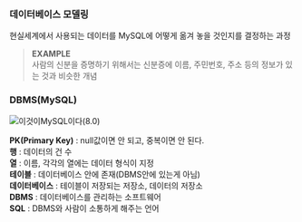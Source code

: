 ### 데이터베이스 모델링
현실세계에서 사용되는 데이터를 MySQL에 어떻게 옮겨 놓을 것인지를 결정하는 과정<br>
> **EXAMPLE**<br>
> 사람의 신분을 증명하기 위해서는 신분증에 이름, 주민번호, 주소 등의 정보가 있는 것과 비슷한 개념<br>

### DBMS(MySQL)

![이것이MySQL이다(8.0)](https://images.velog.io/images/ong_hh/post/76fdd1b7-e510-475d-8c28-9b93ddbb440d/image.png)

**PK(Primary Key)** : null값이면 안 되고, 중복이면 안 된다.<br>
**행** : 데이터의 건 수<br>
**열** : 이름, 각각의 열에는 데이터 형식이 지정<br>
**테이블** : 데이터베이스 안에 존재(DBMS안에 있는게 아님)<br>
**데이터베이스** : 테이블이 저장되는 저장소, 데이터의 저장소<br>
**DBMS** : 데이터베이스를 관리하는 소프트웨어<br>
**SQL** : DBMS와 사람이 소통하게 해주는 언어<br>


